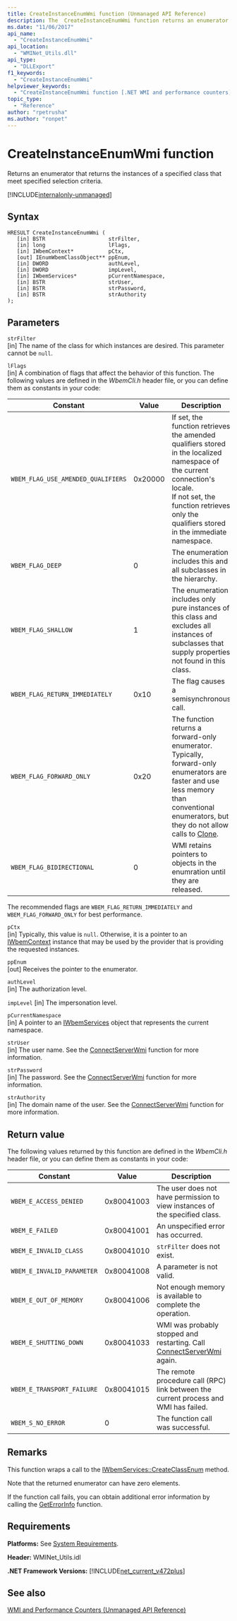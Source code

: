 ```yaml
---
title: CreateInstanceEnumWmi function (Unmanaged API Reference)
description: The  CreateInstanceEnumWmi function returns an enumerator containing instances of a specified class that meet selection criteria.
ms.date: "11/06/2017"
api_name: 
  - "CreateInstanceEnumWmi"
api_location: 
  - "WMINet_Utils.dll"
api_type: 
  - "DLLExport"
f1_keywords: 
  - "CreateInstanceEnumWmi"
helpviewer_keywords: 
  - "CreateInstanceEnumWmi function [.NET WMI and performance counters]"
topic_type: 
  - "Reference"
author: "rpetrusha"
ms.author: "ronpet"
---
```

# CreateInstanceEnumWmi function
Returns an enumerator that returns the instances of a specified class that meet specified selection criteria. 

[!INCLUDE[internalonly-unmanaged](../../../../includes/internalonly-unmanaged.md)]
  
## Syntax  
  
```  
HRESULT CreateInstanceEnumWmi (
   [in] BSTR                    strFilter,
   [in] long                    lFlags,
   [in] IWbemContext*           pCtx,
   [out] IEnumWbemClassObject** ppEnum,
   [in] DWORD                   authLevel,
   [in] DWORD                   impLevel,
   [in] IWbemServices*          pCurrentNamespace,
   [in] BSTR                    strUser,
   [in] BSTR                    strPassword,
   [in] BSTR                    strAuthority
); 
```  

## Parameters

`strFilter`    
[in] The name of the class for which instances are desired. This parameter cannot be `null`.

`lFlags`   
[in] A combination of flags that affect the behavior of this function. The following values are defined in the *WbemCli.h* header file, or you can define them as constants in your code: 

|Constant  |Value  |Description  |
|---------|---------|---------|
| `WBEM_FLAG_USE_AMENDED_QUALIFIERS` | 0x20000 | If set, the function retrieves the amended qualifiers stored in the localized namespace of the current connection's locale. <br/> If not set, the function retrieves only the qualifiers stored in the immediate namespace. |
| `WBEM_FLAG_DEEP` | 0 | The enumeration includes this and all subclasses in the hierarchy. |
| `WBEM_FLAG_SHALLOW` | 1 | The enumeration includes only pure instances of this class and excludes all instances of subclasses that supply properties not found in this class. |
| `WBEM_FLAG_RETURN_IMMEDIATELY` | 0x10 | The flag causes a semisynchronous call. |
| `WBEM_FLAG_FORWARD_ONLY` | 0x20 | The function returns a forward-only enumerator. Typically, forward-only enumerators are faster and use less memory than conventional enumerators, but they do not allow calls to [Clone](clone.md). |
| `WBEM_FLAG_BIDIRECTIONAL` | 0 | WMI retains pointers to objects in the enumration until they are released. | 

The recommended flags are `WBEM_FLAG_RETURN_IMMEDIATELY` and `WBEM_FLAG_FORWARD_ONLY` for best performance.

`pCtx`  
[in] Typically, this value is `null`. Otherwise, it is a pointer to an [IWbemContext](/windows/desktop/api/wbemcli/nn-wbemcli-iwbemcontext) instance that may be used by the provider that is providing the requested instances.

`ppEnum`  
[out] Receives the pointer to the enumerator.

`authLevel`  
[in] The authorization level.

`impLevel`
[in] The impersonation level.

`pCurrentNamespace`   
[in] A pointer to an [IWbemServices](/windows/desktop/api/wbemcli/nn-wbemcli-iwbemservices) object that represents the current namespace.

`strUser`   
[in] The user name. See the [ConnectServerWmi](connectserverwmi.md) function for more information.

`strPassword`   
[in] The password. See the [ConnectServerWmi](connectserverwmi.md) function for more information.

`strAuthority`   
[in] The domain name of the user. See the [ConnectServerWmi](connectserverwmi.md) function for more information.

## Return value

The following values returned by this function are defined in the *WbemCli.h* header file, or you can define them as constants in your code:

|Constant  |Value  |Description  |
|---------|---------|---------|
| `WBEM_E_ACCESS_DENIED` | 0x80041003 | The user does not have permission to view instances of the specified class. |
| `WBEM_E_FAILED` | 0x80041001 | An unspecified error has occurred. |
| `WBEM_E_INVALID_CLASS` | 0x80041010 | `strFilter` does not exist. |
| `WBEM_E_INVALID_PARAMETER` | 0x80041008 | A parameter is not valid. |
| `WBEM_E_OUT_OF_MEMORY` | 0x80041006 | Not enough memory is available to complete the operation. |
| `WBEM_E_SHUTTING_DOWN` | 0x80041033 | WMI was probably stopped and restarting. Call [ConnectServerWmi](connectserverwmi.md) again. |
| `WBEM_E_TRANSPORT_FAILURE` | 0x80041015 | The remote procedure call (RPC) link between the current process and WMI has failed. |
|`WBEM_S_NO_ERROR` | 0 | The function call was successful.  |
  
## Remarks

This function wraps a call to the [IWbemServices::CreateClassEnum](/windows/desktop/api/wbemcli/nf-wbemcli-iwbemservices-createinstanceenum) method.

Note that the returned enumerator can have zero elements.

If the function call fails, you can obtain additional error information by calling the [GetErrorInfo](geterrorinfo.md) function.

## Requirements  
 **Platforms:** See [System Requirements](../../../../docs/framework/get-started/system-requirements.md).  
  
 **Header:** WMINet_Utils.idl  
  
 **.NET Framework Versions:** [!INCLUDE[net_current_v472plus](../../../../includes/net-current-v472plus.md)]  
  
## See also
[WMI and Performance Counters (Unmanaged API Reference)](index.md)
